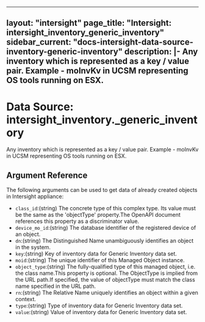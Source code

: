 
---
layout: "intersight"
page_title: "Intersight: intersight_inventory_generic_inventory"
sidebar_current: "docs-intersight-data-source-inventory-generic-inventory"
description: |-
Any inventory which is represented as a key / value pair. Example - moInvKv in UCSM representing OS tools running on ESX.
---

# Data Source: intersight_inventory._generic_inventory
Any inventory which is represented as a key / value pair. Example - moInvKv in UCSM representing OS tools running on ESX.
## Argument Reference
The following arguments can be used to get data of already created objects in Intersight appliance:
* `class_id`:(string) The concrete type of this complex type. Its value must be the same as the 'objectType' property.The OpenAPI document references this property as a discriminator value. 
* `device_mo_id`:(string) The database identifier of the registered device of an object. 
* `dn`:(string) The Distinguished Name unambiguously identifies an object in the system. 
* `key`:(string) Key of inventory data for Generic Inventory data set. 
* `moid`:(string) The unique identifier of this Managed Object instance. 
* `object_type`:(string) The fully-qualified type of this managed object, i.e. the class name.This property is optional. The ObjectType is implied from the URL path.If specified, the value of objectType must match the class name specified in the URL path. 
* `rn`:(string) The Relative Name uniquely identifies an object within a given context. 
* `type`:(string) Type of inventory data for Generic Inventory data set. 
* `value`:(string) Value of inventory data for Generic Inventory data set. 

